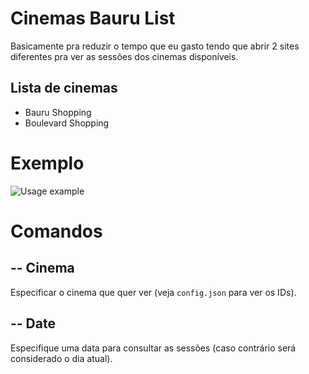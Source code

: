 # Cinemas Bauru List

Basicamente pra reduzir o tempo que eu gasto tendo que abrir 2 sites diferentes pra ver as sessões dos cinemas disponíveis.

## Lista de cinemas
- Bauru Shopping
- Boulevard Shopping

# Exemplo
![Usage example](image.png)

# Comandos
## -- Cinema
Especificar o cinema que quer ver (veja `config.json` para ver os IDs).

## -- Date
Especifique uma data para consultar as sessões (caso contrário será considerado o dia atual).

